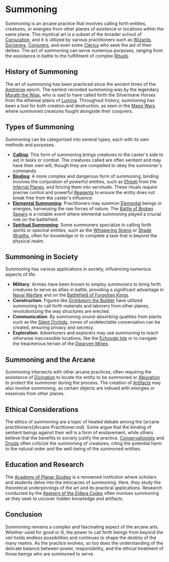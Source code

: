 # Summoning

Summoning is an arcane practice that involves calling forth entities, creatures, or energies from other planes of existence or locations within the same plane. This mystical art is a subset of the broader school of [Conjuration](Conjuration.md), and it is utilized by various practitioners such as [Wizards](Wizards.md), [Sorcerers](Sorcerers.md), [Conjurers](Conjurers.md), and even some [Clerics](Clerics.md) who seek the aid of their deities. The act of summoning can serve numerous purposes, ranging from the assistance in battle to the fulfillment of complex [Rituals](Rituals.md).

## History of Summoning

The art of summoning has been practiced since the ancient times of the [Aesheron](Aesheron.md) epoch. The earliest recorded summoning was by the legendary [Morath the Wise](Morath%20the%20Wise.md), who is said to have called forth the Silvermane Horses from the ethereal plains of [Lumina](Lumina.md). Throughout history, summoning has been a tool for both creation and destruction, as seen in the [Mage Wars](Mage%20Wars.md) where summoned creatures fought alongside their conjurers.

## Types of Summoning

Summoning can be categorized into several types, each with its own methods and purposes:

- **[Calling](Calling.md)**: This form of summoning brings creatures to the caster's side to aid in tasks or combat. The creatures called are often sentient and may have their own will, though they are compelled to obey the summoner's commands.
- **[Binding](Binding.md)**: A more complex and dangerous form of summoning, binding involves the conjuration of powerful entities, such as [Efreeti](Efreeti.md) from the [Infernal Planes](Infernal%20Planes.md), and forcing them into servitude. These rituals require precise control and powerful [Reagents](Reagents.md) to ensure the entity does not break free from the caster's influence.
- **[Elemental Summoning](Elemental%20Summoning.md)**: Practitioners may summon [Elemental](Elemental.md) beings or energies, harnessing the raw forces of nature. The [Battle of Broken Spears](Battle%20of%20Broken%20Spears.md) is a notable event where elemental summoning played a crucial role on the battlefield.
- **[Spiritual Summoning](Spiritual%20Summoning.md)**: Some summoners specialize in calling forth spirits or spectral entities, such as the [Whispering Sirens](Whispering%20Sirens.md) or [Shade Wraiths](Shade%20Wraiths.md), often for knowledge or to complete a task that is beyond the physical realm.

## Summoning in Society

Summoning has various applications in society, influencing numerous aspects of life:

- **Military**: Armies have been known to employ summoners to bring forth creatures to serve as allies in battle, providing a significant advantage in [Naval Warfare](Naval%20Warfare.md) and on the [Battlefield of Forgotten Kings](Battlefield%20of%20Forgotten%20Kings.md).
- **Construction**: Figures like [Grimbeorn the Builder](Grimbeorn%20the%20Builder.md) have utilized summoning to call forth materials and laborers from other planes, revolutionizing the way structures are erected.
- **Communication**: By summoning sound-absorbing qualities from plants such as the [Silent Orchids](Silent%20Orchids.md), zones of undetectable conversation can be created, ensuring privacy and secrecy.
- **Exploration**: Adventurers and explorers may use summoning to reach otherwise inaccessible locations, like the [Echovale Isle](Echovale%20Isle.md) or to navigate the treacherous terrain of the [Dwarven Mines](Dwarven%20Mines.md).

## Summoning and the Arcane

Summoning intersects with other arcane practices, often requiring the assistance of [Divination](Divination.md) to locate the entity to be summoned or [Abjuration](Abjuration.md) to protect the summoner during the process. The creation of [Artifacts](Artifacts.md) may also involve summoning, as certain objects are imbued with energies or essences from other planes.

## Ethical Considerations

The ethics of summoning are a topic of heated debate among the [arcane practitioners](Arcane Practitioner.md). Some argue that the binding of sentient beings against their will is a form of enslavement, while others believe that the benefits to society justify the practice. [Conservationists](Conservationists.md) and [Druids](Druids.md) often criticize the summoning of creatures, citing the potential harm to the natural order and the well-being of the summoned entities.

## Education and Research

The [Academy of Planar Studies](Academy%20of%20Planar%20Studies.md) is a renowned institution where scholars and students delve into the intricacies of summoning. Here, they study the theoretical underpinnings of the art and its practical applications. Research conducted by the [Keepers of the Eldara Codex](Keepers%20of%20the%20Eldara%20Codex.md) often involves summoning as they seek to uncover hidden knowledge and artifacts.

## Conclusion

Summoning remains a complex and fascinating aspect of the arcane arts. Whether used for good or ill, the power to call forth beings from beyond the veil holds endless possibilities and continues to shape the destiny of the many realms. As the practice evolves, so too does the understanding of the delicate balance between power, responsibility, and the ethical treatment of those beings who are summoned to serve.